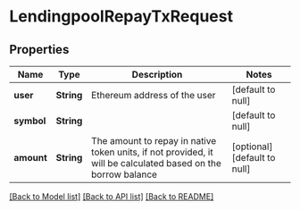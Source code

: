 # LendingpoolRepayTxRequest
## Properties

| Name | Type | Description | Notes |
|------------ | ------------- | ------------- | -------------|
| **user** | **String** | Ethereum address of the user | [default to null] |
| **symbol** | **String** |  | [default to null] |
| **amount** | **String** | The amount to repay in native token units, if not provided, it will be calculated based on the borrow balance | [optional] [default to null] |

[[Back to Model list]](../README.md#documentation-for-models) [[Back to API list]](../README.md#documentation-for-api-endpoints) [[Back to README]](../README.md)

